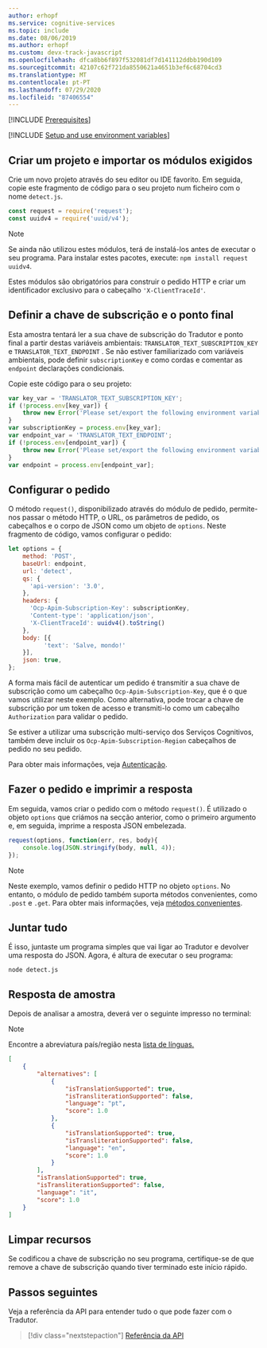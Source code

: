 ```yaml
---
author: erhopf
ms.service: cognitive-services
ms.topic: include
ms.date: 08/06/2019
ms.author: erhopf
ms.custom: devx-track-javascript
ms.openlocfilehash: dfca8bb6f897f532081df7d141112ddbb190d109
ms.sourcegitcommit: 42107c62f721da8550621a4651b3ef6c68704cd3
ms.translationtype: MT
ms.contentlocale: pt-PT
ms.lasthandoff: 07/29/2020
ms.locfileid: "87406554"
---
```

[!INCLUDE [Prerequisites](prerequisites-nodejs.md)]

[!INCLUDE [Setup and use environment variables](setup-env-variables.md)]

## <a name="create-a-project-and-import-required-modules"></a>Criar um projeto e importar os módulos exigidos

Crie um novo projeto através do seu editor ou IDE favorito. Em seguida, copie este fragmento de código para o seu projeto num ficheiro com o nome `detect.js`.

```javascript
const request = require('request');
const uuidv4 = require('uuid/v4');
```

> [!NOTE]
> Se ainda não utilizou estes módulos, terá de instalá-los antes de executar o seu programa. Para instalar estes pacotes, execute: `npm install request uuidv4`.

Estes módulos são obrigatórios para construir o pedido HTTP e criar um identificador exclusivo para o cabeçalho `'X-ClientTraceId'`.

## <a name="set-the-subscription-key-and-endpoint"></a>Definir a chave de subscrição e o ponto final

Esta amostra tentará ler a sua chave de subscrição do Tradutor e ponto final a partir destas variáveis ambientais: `TRANSLATOR_TEXT_SUBSCRIPTION_KEY` e `TRANSLATOR_TEXT_ENDPOINT` . Se não estiver familiarizado com variáveis ambientais, pode definir `subscriptionKey` e como cordas e comentar as `endpoint` declarações condicionais.

Copie este código para o seu projeto:

```javascript
var key_var = 'TRANSLATOR_TEXT_SUBSCRIPTION_KEY';
if (!process.env[key_var]) {
    throw new Error('Please set/export the following environment variable: ' + key_var);
}
var subscriptionKey = process.env[key_var];
var endpoint_var = 'TRANSLATOR_TEXT_ENDPOINT';
if (!process.env[endpoint_var]) {
    throw new Error('Please set/export the following environment variable: ' + endpoint_var);
}
var endpoint = process.env[endpoint_var];
```

## <a name="configure-the-request"></a>Configurar o pedido

O método `request()`, disponibilizado através do módulo de pedido, permite-nos passar o método HTTP, o URL, os parâmetros de pedido, os cabeçalhos e o corpo de JSON como um objeto de `options`. Neste fragmento de código, vamos configurar o pedido:

```javascript
let options = {
    method: 'POST',
    baseUrl: endpoint,
    url: 'detect',
    qs: {
      'api-version': '3.0',
    },
    headers: {
      'Ocp-Apim-Subscription-Key': subscriptionKey,
      'Content-type': 'application/json',
      'X-ClientTraceId': uuidv4().toString()
    },
    body: [{
          'text': 'Salve, mondo!'
    }],
    json: true,
};
```
A forma mais fácil de autenticar um pedido é transmitir a sua chave de subscrição como um cabeçalho `Ocp-Apim-Subscription-Key`, que é o que vamos utilizar neste exemplo. Como alternativa, pode trocar a chave de subscrição por um token de acesso e transmiti-lo como um cabeçalho `Authorization` para validar o pedido.

Se estiver a utilizar uma subscrição multi-serviço dos Serviços Cognitivos, também deve incluir os `Ocp-Apim-Subscription-Region` cabeçalhos de pedido no seu pedido.

Para obter mais informações, veja [Autenticação](https://docs.microsoft.com/azure/cognitive-services/translator/reference/v3-0-reference#authentication).

## <a name="make-the-request-and-print-the-response"></a>Fazer o pedido e imprimir a resposta

Em seguida, vamos criar o pedido com o método `request()`. É utilizado o objeto `options` que criámos na secção anterior, como o primeiro argumento e, em seguida, imprime a resposta JSON embelezada.

```javascript
request(options, function(err, res, body){
    console.log(JSON.stringify(body, null, 4));
});
```

>[!NOTE]
> Neste exemplo, vamos definir o pedido HTTP no objeto `options`. No entanto, o módulo de pedido também suporta métodos convenientes, como `.post` e `.get`. Para obter mais informações, veja [métodos convenientes](https://github.com/request/request#convenience-methods).

## <a name="put-it-all-together"></a>Juntar tudo

É isso, juntaste um programa simples que vai ligar ao Tradutor e devolver uma resposta do JSON. Agora, é altura de executar o seu programa:

```console
node detect.js
```

## <a name="sample-response"></a>Resposta de amostra

Depois de analisar a amostra, deverá ver o seguinte impresso no terminal:

> [!NOTE]
> Encontre a abreviatura país/região nesta [lista de línguas.](https://docs.microsoft.com/azure/cognitive-services/translator/language-support)

```json
[
    {
        "alternatives": [
            {
                "isTranslationSupported": true,
                "isTransliterationSupported": false,
                "language": "pt",
                "score": 1.0
            },
            {
                "isTranslationSupported": true,
                "isTransliterationSupported": false,
                "language": "en",
                "score": 1.0
            }
        ],
        "isTranslationSupported": true,
        "isTransliterationSupported": false,
        "language": "it",
        "score": 1.0
    }
]
```

## <a name="clean-up-resources"></a>Limpar recursos

Se codificou a chave de subscrição no seu programa, certifique-se de que remove a chave de subscrição quando tiver terminado este início rápido.

## <a name="next-steps"></a>Passos seguintes

Veja a referência da API para entender tudo o que pode fazer com o Tradutor.

> [!div class="nextstepaction"]
> [Referência da API](https://docs.microsoft.com/azure/cognitive-services/translator/reference/v3-0-reference)
